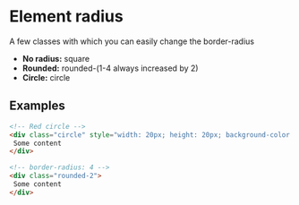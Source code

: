# Element radius

A few classes with which you can easily change the border-radius

- **No radius:** square
- **Rounded:** rounded-(1-4 always increased by 2)
- **Circle:** circle

## Examples
````Html
<!-- Red circle -->
<div class="circle" style="width: 20px; height: 20px; background-color: blue;">
 Some content
</div>

<!-- border-radius: 4 -->
<div class="rounded-2">
 Some content
</div>
````
